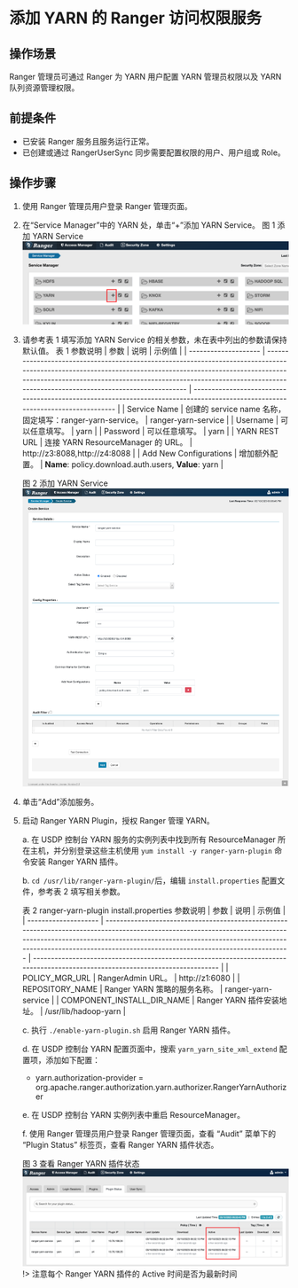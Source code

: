 # 添加 YARN 的 Ranger 访问权限服务

## 操作场景

Ranger 管理员可通过 Ranger 为 YARN 用户配置 YARN 管理员权限以及 YARN 队列资源管理权限。

## 前提条件

- 已安装 Ranger 服务且服务运行正常。
- 已创建或通过 RangerUserSync 同步需要配置权限的用户、用户组或 Role。

## 操作步骤

1. 使用 Ranger 管理员用户登录 Ranger 管理页面。
2. 在“Service Manager”中的 YARN 处，单击“+”添加 YARN Service。
   图 1 添加 YARN Service
   ![](assets/2023-03-10-17-55-43.png)
3. 请参考表 1 填写添加 YARN Service 的相关参数，未在表中列出的参数请保持默认值。
   表 1 参数说明
   | 参数 | 说明 | 示例值 |
   | -------------------- | ---------------------------------------------------------------------------------------------------------------------------------------------------------------------------------------------------------------------------------------------------------------------------------- | ------------------------------------------------------------------------------------------------------------------------------ |
   | Service Name | 创建的 service name 名称，固定填写：ranger-yarn-service。 | ranger-yarn-service |
   | Username | 可以任意填写。 | yarn |
   | Password | 可以任意填写。 | yarn |
   | YARN REST URL | 连接 YARN ResourceManager 的 URL。 | http://z3:8088,http://z4:8088 |
   | Add New Configurations | 增加额外配置。 | **Name**: policy.download.auth.users, **Value**: yarn |

   图 2 添加 YARN Service
   ![](assets/2023-03-10-18-08-25.png)

4. 单击“Add”添加服务。
5. 启动 Ranger YARN Plugin，授权 Ranger 管理 YARN。

   a. 在 USDP 控制台 YARN 服务的实例列表中找到所有 ResourceManager 所在主机，并分别登录这些主机使用 `yum install -y ranger-yarn-plugin` 命令安装 Ranger YARN 插件。

   b. `cd /usr/lib/ranger-yarn-plugin/`后，编辑 `install.properties` 配置文件，参考表 2 填写相关参数。

   表 2 ranger-yarn-plugin install.properties 参数说明
   | 参数 | 说明 | 示例值 |
   | -------------------- | ---------------------------------------------------------------------------------------------------------------------------------------------------------------------------------------------------------------------------------------------------------------------------------- | ------------------------------------------------------------------------------------------------------------------------------ |
   | POLICY_MGR_URL | RangerAdmin URL。 | http://z1:6080 |
   | REPOSITORY_NAME | Ranger YARN 策略的服务名称。 | ranger-yarn-service |
   | COMPONENT_INSTALL_DIR_NAME | Ranger YARN 插件安装地址。 | /usr/lib/hadoop-yarn |

   c. 执行 `./enable-yarn-plugin.sh` 启用 Ranger YARN 插件。

   d. 在 USDP 控制台 YARN 配置页面中，搜索 `yarn_yarn_site_xml_extend` 配置项，添加如下配置：

   - yarn.authorization-provider = org.apache.ranger.authorization.yarn.authorizer.RangerYarnAuthorizer

   e. 在 USDP 控制台 YARN 实例列表中重启 ResourceManager。

   f. 使用 Ranger 管理员用户登录 Ranger 管理页面，查看 “Audit” 菜单下的 “Plugin Status” 标签页，查看 Ranger YARN 插件状态。

   图 3 查看 Ranger YARN 插件状态
   ![](assets/2023-03-10-18-38-22.png)
   !> 注意每个 Ranger YARN 插件的 Active 时间是否为最新时间

